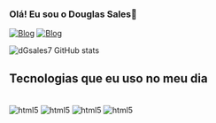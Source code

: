 ### Olá! Eu sou o Douglas Sales🤗
[![Blog](https://img.shields.io/badge/dev.to-0A0A0A?style=for-the-badge&logo=devdotto&logoColor=white)](https://sujeitoprogramador.com)
[![Blog](https://img.shields.io/badge/Instagram-E4405F?style=for-the-badge&logo=instagram&logoColor=white)](https://instagram.com/dgsales7)

![dGsales7 GitHub stats](https://github-readme-stats.vercel.app/api?username=dgsales7&show_icons=true&theme=radical)

## Tecnologias que eu uso no meu dia

<div style="display: inline_block"><br>
<img align= "center" alt="html5" src= "https://img.shields.io/badge/HTML5-E34F26?style=for-the-badge&logo=html5&logoColor=white"> 
<img align= "center" alt="html5" src= "https://img.shields.io/badge/CSS3-1572B6?style=for-the-badge&logo=css3&logoColor=white">
<img align= "center" alt="html5" src= "https://img.shields.io/badge/Java-ED8B00?style=for-the-badge&logo=openjdk&logoColor=white">
<img align= "center" alt="html5" src= "https://img.shields.io/badge/MySQL-00000F?style=for-the-badge&logo=mysql&logoColor=white">


</div>
